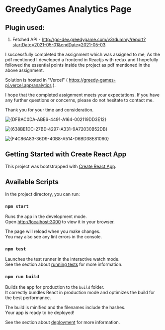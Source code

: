 # GreedyGames Analytics Page

## Plugin used:
1. Fetched API -  http://go-dev.greedygame.com/v3/dummy/report?startDate=2021-05-01&endDate=2021-05-03

I successfully completed the assignment which was assigned to me, As the pdf mentioned I developed a frontend in Reactjs with redux and I hopefully followed the essential points inside the project as pdf mentioned in the above assignment.

Solution is hosted in "Vercel"  (  https://greedy-games-pi.vercel.app/analytics  ).

I hope that the completed assignment meets your expectations. If you have any further questions or concerns, please do not hesitate to contact me.

Thank you for your time and consideration.

![{DFBAC0DA-ABE6-4491-A164-002119DD3E12}](https://user-images.githubusercontent.com/89378073/235071956-90098d1f-ee68-45e6-a6f4-06c8bd4e3ac1.png)

![{638BE1DC-27BE-4297-A331-9A72030B52DB}](https://user-images.githubusercontent.com/89378073/235071972-5d4bc4e7-e8a9-4b04-a3c3-e1e4d59c2d5d.png)

![{F4C86A83-36D9-40B8-A514-D6BD38E81060}](https://user-images.githubusercontent.com/89378073/235071999-726a3ce2-b03b-492a-97b0-9c82c250c167.png)



## Getting Started with Create React App

This project was bootstrapped with [Create React App](https://github.com/facebook/create-react-app).

## Available Scripts

In the project directory, you can run:

### `npm start`

Runs the app in the development mode.\
Open [http://localhost:3000](http://localhost:3000) to view it in your browser.

The page will reload when you make changes.\
You may also see any lint errors in the console.

### `npm test`

Launches the test runner in the interactive watch mode.\
See the section about [running tests](https://facebook.github.io/create-react-app/docs/running-tests) for more information.

### `npm run build`

Builds the app for production to the `build` folder.\
It correctly bundles React in production mode and optimizes the build for the best performance.

The build is minified and the filenames include the hashes.\
Your app is ready to be deployed!

See the section about [deployment](https://facebook.github.io/create-react-app/docs/deployment) for more information.
